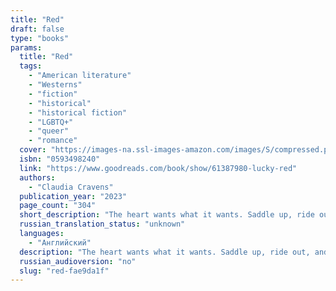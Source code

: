 ```yaml
---
title: "Red"
draft: false
type: "books"
params:
  title: "Red"
  tags:
    - "American literature"
    - "Westerns"
    - "fiction"
    - "historical"
    - "historical fiction"
    - "LGBTQ+"
    - "queer"
    - "romance"
  cover: "https://images-na.ssl-images-amazon.com/images/S/compressed.photo.goodreads.com/books/1671472804i/61387980.jpg"
  isbn: "0593498240"
  link: "https://www.goodreads.com/book/show/61387980-lucky-red"
  authors:
    - "Claudia Cravens"
  publication_year: "2023"
  page_count: "304"
  short_description: "The heart wants what it wants. Saddle up, ride out, and claim it.A vibrant and cinematic debut set in the American West about a scrappy orphan who finds friendship, romance, and her true calling..."
  russian_translation_status: "unknown"
  languages:
    - "Английский"
  description: "The heart wants what it wants. Saddle up, ride out, and claim it.A vibrant and cinematic debut set in the American West about a scrappy orphan who finds friendship, romance, and her true calling as a revenge-seeking gunslinger.It's the spring of 1877 and sixteen-year-old Bridget is already disillusioned. She's exhausted from caring for her ne'er-do-well alcoholic father, but when he's killed by a snakebite as they cross the Kansas prairie, she knows she has only her wits to keep her alive. She arrives penniless in Dodge City, and, thanks to the allure of her bright red hair and country-girl beauty, is soon recruited to work at the Buffalo Queen, the only brothel in town run by women. Bridget takes to brothel life, appreciating the good food, good pay, and good friendships she forms with her fellow \"sporting women.\"Then Spartan Lee, the legendary female gunfighter in the region, rides into town, and Bridget falls in love. Hard. Before long, though, a series of shocking double-crosses shatter the Buffalo Queen's tenuous peace and safety. Desperate for vengeance and autonomy, Bridget resolves to claim her own destiny.A thoroughly modern reimagining of the Western genre,Lucky Redis a masterfully crafted, propulsive tale of adventure, loyalty, desire, and love."
  russian_audioversion: "no"
  slug: "red-fae9da1f"
---
```

